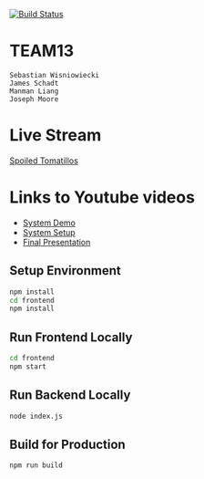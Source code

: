 [![Build Status](https://travis-ci.org/liangmanman/Spoiled_Tomatillos_back_server.svg?branch=master)](https://travis-ci.org/liangmanman/Spoiled_Tomatillos_back_server)

# TEAM13
```
Sebastian Wisniowiecki
James Schadt
Manman Liang
Joseph Moore
```

# Live Stream
[Spoiled Tomatillos](https://spoiled-tomatillos-back-server.herokuapp.com/#/)

# Links to Youtube videos
* [System Demo]()
* [System Setup](https://www.youtube.com/watch?v=xdX89Dz7oLQ&feature=youtu.be)
* [Final Presentation]()


##  Setup Environment

```sh
npm install
cd frontend
npm install
```

## Run Frontend Locally
```sh
cd frontend
npm start
```

## Run Backend Locally
```sh
node index.js
```

## Build for Production
```sh
npm run build
```
